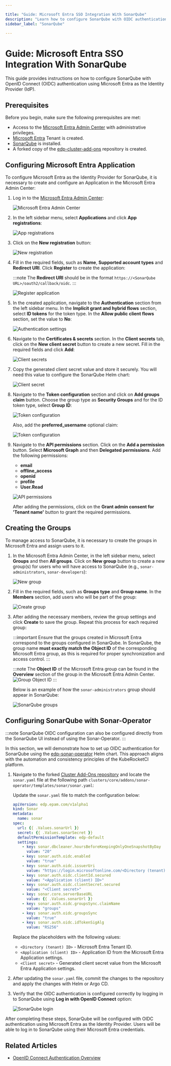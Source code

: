 ```yaml
---

title: "Guide: Microsoft Entra SSO Integration With SonarQube"
description: "Learn how to configure SonarQube with OIDC authentication using Microsoft Entra as the Identity Provider for secure and centralized access management."
sidebar_label: "SonarQube"

---
```

<!-- markdownlint-disable MD025 -->

# Guide: Microsoft Entra SSO Integration With SonarQube

<head>
  <link rel="canonical" href="https://docs.kuberocketci.io/docs/operator-guide/microsoft-entra/sonar-oidc-authentication" />
</head>

This guide provides instructions on how to configure SonarQube with OpenID Connect (OIDC) authentication using Microsoft Entra as the Identity Provider (IdP).

## Prerequisites

Before you begin, make sure the following prerequisites are met:

- Access to the [Microsoft Entra Admin Center](https://entra.microsoft.com/) with administrative privileges.
- [Microsoft Entra](https://learn.microsoft.com/en-us/entra/fundamentals/create-new-tenant) Tenant is created.
- [SonarQube](../code-quality/sonarqube.md) is installed.
- A forked copy of the [edp-cluster-add-ons](https://github.com/epam/edp-cluster-add-ons) repository is created.

## Configuring Microsoft Entra Application

To configure Microsoft Entra as the Identity Provider for SonarQube, it is necessary to create and configure an Application in the Microsoft Entra Admin Center:

1. Log in to the [Microsoft Entra Admin Center](https://entra.microsoft.com/?feature.msaljs=true#home):

    ![Microsoft Entra Admin Center](../../assets/operator-guide/microsoft-entra-auth/microsoft-entra-admin-center.png)

2. In the left sidebar menu, select **Applications** and click **App registrations**:

    ![App registrations](../../assets/operator-guide/microsoft-entra-auth/app-registrations.png)

3. Click on the **New registration** button:

    ![New registration](../../assets/operator-guide/microsoft-entra-auth/new-registration.png)

4. Fill in the required fields, such as **Name**, **Supported account types** and **Redirect URI**. Click **Register** to create the application:

    :::note
    The **Redirect URI** should be in the format `https://<SonarQube URL>/oauth2/callback/oidc`.
    :::

    ![Register application](../../assets/operator-guide/microsoft-entra-auth/register-application.png)

5. In the created application, navigate to the **Authentication** section from the left sidebar menu. In the **Implicit grant and hybrid flows** section, select **ID tokens** for the token type. In the **Allow public client flows** section, set the value to **No**:

    ![Authentication settings](../../assets/operator-guide/microsoft-entra-auth/authentication-settings.png)

6. Navigate to the **Certificates & secrets** section. In the **Client secrets** tab, click on the **New client secret** button to create a new secret. Fill in the required fields and click **Add**:

    ![Client secrets](../../assets/operator-guide/microsoft-entra-auth/client-secrets.png)

7. Copy the generated client secret value and store it securely. You will need this value to configure the SonarQube Helm chart:

    ![Client secret](../../assets/operator-guide/microsoft-entra-auth/client-secret.png)

8. Navigate to the **Token configuration** section and click on **Add groups claim** button. Choose the group type as **Security Groups** and for the ID token type, select **Group ID**:

    ![Token configuration](../../assets/operator-guide/microsoft-entra-auth/token-configuration.png)

    Also, add the **preferred_username** optional claim:

    ![Token configuration](../../assets/operator-guide/microsoft-entra-auth/token-configuration-2.png)

9. Navigate to the **API permissions** section. Click on the **Add a permission** button. Select **Microsoft Graph** and then **Delegated permissions**. Add the following permissions:

    - **email**
    - **offline_access**
    - **openid**
    - **profile**
    - **User.Read**

    ![API permissions](../../assets/operator-guide/microsoft-entra-auth/api-permissions.png)

    After adding the permissions, click on the **Grant admin consent for 'Tenant name'** button to grant the required permissions.

## Creating the Groups

To manage access to SonarQube, it is necessary to create the groups in Microsoft Entra and assign users to it.

1. In the Microsoft Entra Admin Center, in the left sidebar menu, select **Groups** and then **All groups**. Click on **New group** button to create a new group(s) for users who will have access to SonarQube (e.g., `sonar-administrators`, `sonar-developers`):

    ![New group](../../assets/operator-guide/microsoft-entra-auth/new-group.png)

2. Fill in the required fields, such as **Groups type** and **Group name**. In the **Members** section, add users who will be part of the group:

    ![Create group](../../assets/operator-guide/microsoft-entra-auth/create-group.png)

3. After adding the necessary members, review the group settings and click **Create** to save the group. Repeat this process for each required group:

    :::important
    Ensure that the groups created in Microsoft Entra correspond to the groups configured in SonarQube. In SonarQube, the group name **must exactly match the Object ID** of the corresponding Microsoft Entra group, as this is required for proper synchronization and access control.
    :::

    :::note
    The **Object ID** of the Microsoft Entra group can be found in the **Overview** section of the group in the Microsoft Entra Admin Center.
    ![Group Object ID](../../assets/operator-guide/microsoft-entra-auth/group-object-id.png)
    :::

    Below is an example of how the `sonar-administrators` group should appear in SonarQube:

    ![SonarQube groups](../../assets/operator-guide/microsoft-entra-auth/sonarqube-groups.png)

## Configuring SonarQube with Sonar-Operator

:::note
SonarQube OIDC configuration can also be configured directly from the SonarQube UI instead of using the Sonar-Operator.
:::

In this section, we will demonstrate how to set up OIDC authentication for SonarQube using the [edp-sonar-operator](https://github.com/epam/edp-sonar-operator) Helm chart. This approach aligns with the automation and consistency principles of the KubeRocketCI platform.

1. Navigate to the forked [Cluster Add-Ons repository](https://github.com/epam/edp-cluster-add-ons) and locate the `sonar.yaml` file at the following path `clusters/core/addons/sonar-operator/templates/sonar/sonar.yaml`:

    Update the `sonar.yaml` file to match the configuration below:

    ```yaml title="sonar.yaml"
    apiVersion: edp.epam.com/v1alpha1
    kind: Sonar
    metadata:
      name: sonar
    spec:
      url: {{ .Values.sonarUrl }}
      secret: {{ .Values.sonarSecret }}
      defaultPermissionTemplate: edp-default
      settings:
        - key: sonar.dbcleaner.hoursBeforeKeepingOnlyOneSnapshotByDay
          value: "20"
        - key: sonar.auth.oidc.enabled
          value: "true"
        - key: sonar.auth.oidc.issuerUri
          value: "https://login.microsoftonline.com/<Directory (tenant) ID>/v2.0"
        - key: sonar.auth.oidc.clientId.secured
          value: "<Application (client) ID>"
        - key: sonar.auth.oidc.clientSecret.secured
          value: "<Client secret>"
        - key: sonar.core.serverBaseURL
          value: {{ .Values.sonarUrl }}
        - key: sonar.auth.oidc.groupsSync.claimName
          value: "groups"
        - key: sonar.auth.oidc.groupsSync
          value: "true"
        - key: sonar.auth.oidc.idTokenSigAlg
          value: "RS256"
    ```

    Replace the placeholders with the following values:

    - `<Directory (tenant) ID>` - Microsoft Entra Tenant ID.
    - `<Application (client) ID>` - Application ID from the Microsoft Entra Application settings.
    - `<Client secret>` - Generated client secret value from the Microsoft Entra Application settings.

2. After updating the `sonar.yaml` file, commit the changes to the repository and apply the changes with Helm or Argo CD.

3. Verify that the OIDC authentication is configured correctly by logging in to SonarQube using **Log in with OpenID Connect** option:

    ![SonarQube login](../../assets/operator-guide/microsoft-entra-auth/sonar-login.png)

After completing these steps, SonarQube will be configured with OIDC authentication using Microsoft Entra as the Identity Provider. Users will be able to log in to SonarQube using their Microsoft Entra credentials.

## Related Articles

- [OpenID Connect Authentication Overview](./oidc-authentication-overview.md)
